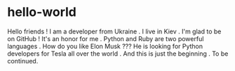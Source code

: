 # hello-world
Hello friends !
I am a developer from Ukraine .
I live in Kiev .
I'm glad to be on GitHub ! It's an honor for me .
Python and Ruby are two powerful languages .
How do you like Elon Musk ???
He is looking for Python developers for Tesla all over the world .
And this is just the beginning .
To be continued.
